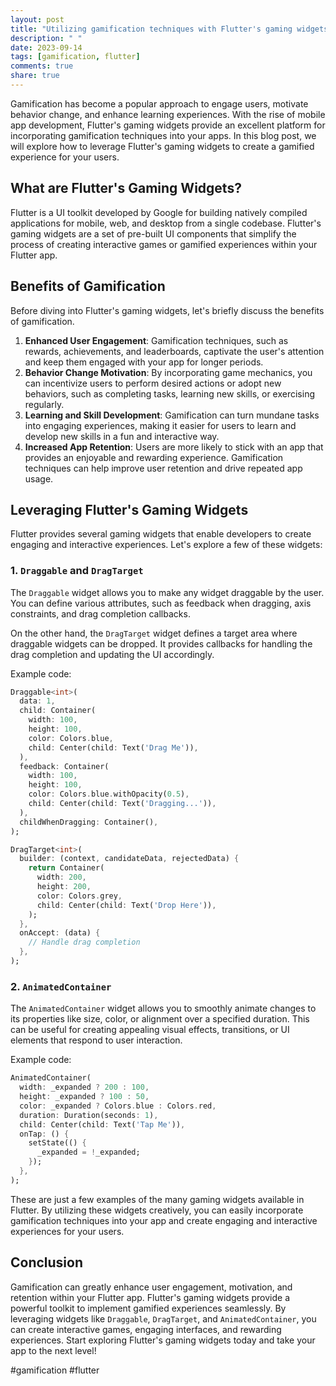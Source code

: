 ```yaml
---
layout: post
title: "Utilizing gamification techniques with Flutter's gaming widgets"
description: " "
date: 2023-09-14
tags: [gamification, flutter]
comments: true
share: true
---
```


Gamification has become a popular approach to engage users, motivate behavior change, and enhance learning experiences. With the rise of mobile app development, Flutter's gaming widgets provide an excellent platform for incorporating gamification techniques into your apps. In this blog post, we will explore how to leverage Flutter's gaming widgets to create a gamified experience for your users.

## What are Flutter's Gaming Widgets?

Flutter is a UI toolkit developed by Google for building natively compiled applications for mobile, web, and desktop from a single codebase. Flutter's gaming widgets are a set of pre-built UI components that simplify the process of creating interactive games or gamified experiences within your Flutter app.

## Benefits of Gamification

Before diving into Flutter's gaming widgets, let's briefly discuss the benefits of gamification.

1. **Enhanced User Engagement**: Gamification techniques, such as rewards, achievements, and leaderboards, captivate the user's attention and keep them engaged with your app for longer periods.
2. **Behavior Change Motivation**: By incorporating game mechanics, you can incentivize users to perform desired actions or adopt new behaviors, such as completing tasks, learning new skills, or exercising regularly.
3. **Learning and Skill Development**: Gamification can turn mundane tasks into engaging experiences, making it easier for users to learn and develop new skills in a fun and interactive way.
4. **Increased App Retention**: Users are more likely to stick with an app that provides an enjoyable and rewarding experience. Gamification techniques can help improve user retention and drive repeated app usage.

## Leveraging Flutter's Gaming Widgets

Flutter provides several gaming widgets that enable developers to create engaging and interactive experiences. Let's explore a few of these widgets:

### 1. `Draggable` and `DragTarget`

The `Draggable` widget allows you to make any widget draggable by the user. You can define various attributes, such as feedback when dragging, axis constraints, and drag completion callbacks.

On the other hand, the `DragTarget` widget defines a target area where draggable widgets can be dropped. It provides callbacks for handling the drag completion and updating the UI accordingly.

Example code:

```dart
Draggable<int>(
  data: 1,
  child: Container(
    width: 100,
    height: 100,
    color: Colors.blue,
    child: Center(child: Text('Drag Me')),
  ),
  feedback: Container(
    width: 100,
    height: 100,
    color: Colors.blue.withOpacity(0.5),
    child: Center(child: Text('Dragging...')),
  ),
  childWhenDragging: Container(),
);

DragTarget<int>(
  builder: (context, candidateData, rejectedData) {
    return Container(
      width: 200,
      height: 200,
      color: Colors.grey,
      child: Center(child: Text('Drop Here')),
    );
  },
  onAccept: (data) {
    // Handle drag completion
  },
);
```

### 2. `AnimatedContainer`

The `AnimatedContainer` widget allows you to smoothly animate changes to its properties like size, color, or alignment over a specified duration. This can be useful for creating appealing visual effects, transitions, or UI elements that respond to user interaction.

Example code:

```dart
AnimatedContainer(
  width: _expanded ? 200 : 100,
  height: _expanded ? 100 : 50,
  color: _expanded ? Colors.blue : Colors.red,
  duration: Duration(seconds: 1),
  child: Center(child: Text('Tap Me')),
  onTap: () {
    setState(() {
      _expanded = !_expanded;
    });
  },
);
```

These are just a few examples of the many gaming widgets available in Flutter. By utilizing these widgets creatively, you can easily incorporate gamification techniques into your app and create engaging and interactive experiences for your users.

## Conclusion

Gamification can greatly enhance user engagement, motivation, and retention within your Flutter app. Flutter's gaming widgets provide a powerful toolkit to implement gamified experiences seamlessly. By leveraging widgets like `Draggable`, `DragTarget`, and `AnimatedContainer`, you can create interactive games, engaging interfaces, and rewarding experiences. Start exploring Flutter's gaming widgets today and take your app to the next level!

#gamification #flutter